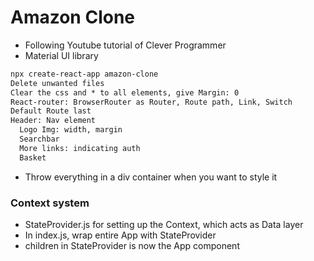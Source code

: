 # Amazon Clone 

* Following Youtube tutorial of Clever Programmer
* Material UI library

```txt
npx create-react-app amazon-clone
Delete unwanted files
Clear the css and * to all elements, give Margin: 0
React-router: BrowserRouter as Router, Route path, Link, Switch
Default Route last
Header: Nav element
  Logo Img: width, margin
  Searchbar
  More links: indicating auth
  Basket
```

* Throw everything in a div container when you want to style it

### Context system
* StateProvider.js for setting up the Context, which acts as Data layer
* In index.js, wrap entire App with StateProvider
* children in StateProvider is now the App component